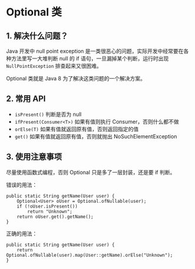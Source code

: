 # Optional 类
## 1. 解决什么问题？
Java 开发中 null point exception 是一类很恶心的问题，实际开发中经常要在各种方法里写一大堆判断 null 的 if 语句，一旦漏掉某个判断，运行时出现 `NullPointException` 排查起来又很困难。

Optional 类就是 Java 8 为了解决这类问题的一个解决方案。

## 2. 常用 API
* `isPresent()` 判断是否为 null
* `ifPresent(Consumer<T>)` 如果有值则执行 Consumer，否则什么都不做
* `orElse(T)` 如果有值就返回原有值，否则返回指定的值
* `get()` 如果有值就返回原有值，否则就抛出 NoSuchElementException

## 3. 使用注意事项
尽量使用函数式编程，否则 Optional 只是多了一层封装，还是要 if 判断。

错误的用法：
```
public static String getName(User user) {
    Optional<User> oUser = Optional.ofNullable(user);
    if (!oUser.isPresent())
        return "Unknown";
    return oUser.get().getName();
}
```

正确的用法：
```
public static String getName(User user) {
    return Optional.ofNullable(user).map(User::getName).orElse("Unknown");
}
```
